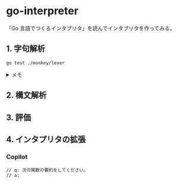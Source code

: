 # go-interpreter

「Go 言語でつくるインタプリタ」を読んでインタプリタを作ってみる。

## 1. 字句解析

```
go test ./monkey/lexer
```

<details>
<summary>メモ</summary>
字句解析器にソースコードを与えて初期化し、繰り返し NextToken()を呼ぶことでソースコードを読み進めていく。
トークンごとに、文字ごとに進んでいく。
</details>

## 2. 構文解析

## 3. 評価

## 4. インタプリタの拡張

### Copilot

```
// q: 次の関数の要約をしてください。
// a:
```
